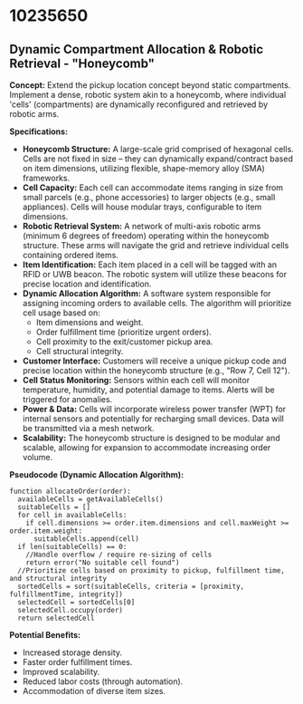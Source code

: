 # 10235650

## Dynamic Compartment Allocation & Robotic Retrieval - "Honeycomb"

**Concept:** Extend the pickup location concept beyond static compartments. Implement a dense, robotic system akin to a honeycomb, where individual 'cells' (compartments) are dynamically reconfigured and retrieved by robotic arms.

**Specifications:**

*   **Honeycomb Structure:** A large-scale grid comprised of hexagonal cells. Cells are not fixed in size – they can dynamically expand/contract based on item dimensions, utilizing flexible, shape-memory alloy (SMA) frameworks.
*   **Cell Capacity:** Each cell can accommodate items ranging in size from small parcels (e.g., phone accessories) to larger objects (e.g., small appliances). Cells will house modular trays, configurable to item dimensions.
*   **Robotic Retrieval System:** A network of multi-axis robotic arms (minimum 6 degrees of freedom) operating within the honeycomb structure. These arms will navigate the grid and retrieve individual cells containing ordered items.
*   **Item Identification:** Each item placed in a cell will be tagged with an RFID or UWB beacon. The robotic system will utilize these beacons for precise location and identification.
*   **Dynamic Allocation Algorithm:** A software system responsible for assigning incoming orders to available cells. The algorithm will prioritize cell usage based on:
    *   Item dimensions and weight.
    *   Order fulfillment time (prioritize urgent orders).
    *   Cell proximity to the exit/customer pickup area.
    *   Cell structural integrity.
*   **Customer Interface:** Customers will receive a unique pickup code and precise location within the honeycomb structure (e.g., "Row 7, Cell 12").
*   **Cell Status Monitoring:** Sensors within each cell will monitor temperature, humidity, and potential damage to items. Alerts will be triggered for anomalies.
*   **Power & Data:** Cells will incorporate wireless power transfer (WPT) for internal sensors and potentially for recharging small devices. Data will be transmitted via a mesh network.
*   **Scalability:** The honeycomb structure is designed to be modular and scalable, allowing for expansion to accommodate increasing order volume.

**Pseudocode (Dynamic Allocation Algorithm):**

```
function allocateOrder(order):
  availableCells = getAvailableCells()
  suitableCells = []
  for cell in availableCells:
    if cell.dimensions >= order.item.dimensions and cell.maxWeight >= order.item.weight:
      suitableCells.append(cell)
  if len(suitableCells) == 0:
    //Handle overflow / require re-sizing of cells
    return error("No suitable cell found")
  //Prioritize cells based on proximity to pickup, fulfillment time, and structural integrity
  sortedCells = sort(suitableCells, criteria = [proximity, fulfillmentTime, integrity])
  selectedCell = sortedCells[0]
  selectedCell.occupy(order)
  return selectedCell
```

**Potential Benefits:**

*   Increased storage density.
*   Faster order fulfillment times.
*   Improved scalability.
*   Reduced labor costs (through automation).
*   Accommodation of diverse item sizes.